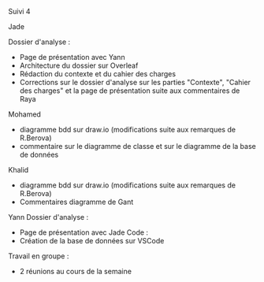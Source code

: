 Suivi 4

Jade

Dossier d'analyse : 
- Page de présentation avec Yann
- Architecture du dossier sur Overleaf
- Rédaction du contexte et du cahier des charges
- Corrections sur le dossier d'analyse sur les parties "Contexte", "Cahier des charges" et la page de présentation suite aux commentaires de Raya

Mohamed
- diagramme bdd sur draw.io (modifications suite aux remarques de R.Berova)
- commentaire sur le diagramme de classe et sur le diagramme de la base de données
  
Khalid
- diagramme bdd sur draw.io (modifications suite aux remarques de R.Berova)
- Commentaires diagramme de Gant

Yann
Dossier d'analyse : 
- Page de présentation avec Jade
Code :
- Création de la base de données sur VSCode

Travail en groupe : 
- 2 réunions au cours de la semaine
